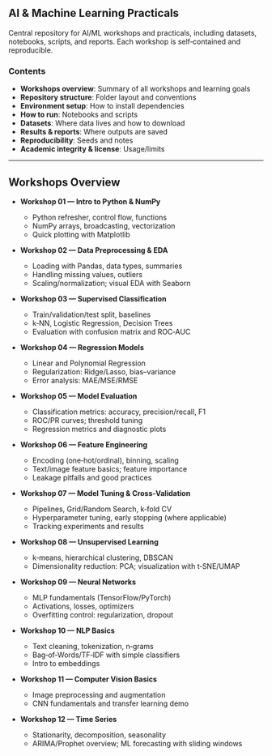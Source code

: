 ## AI & Machine Learning Practicals 

Central repository for AI/ML workshops and practicals, including datasets, notebooks, scripts, and reports. Each workshop is self‑contained and reproducible.

### Contents
- **Workshops overview**: Summary of all workshops and learning goals
- **Repository structure**: Folder layout and conventions
- **Environment setup**: How to install dependencies
- **How to run**: Notebooks and scripts
- **Datasets**: Where data lives and how to download
- **Results & reports**: Where outputs are saved
- **Reproducibility**: Seeds and notes
- **Academic integrity & license**: Usage/limits

---

## Workshops Overview

- **Workshop 01 — Intro to Python & NumPy**
  - Python refresher, control flow, functions
  - NumPy arrays, broadcasting, vectorization
  - Quick plotting with Matplotlib

- **Workshop 02 — Data Preprocessing & EDA**
  - Loading with Pandas, data types, summaries
  - Handling missing values, outliers
  - Scaling/normalization; visual EDA with Seaborn

- **Workshop 03 — Supervised Classification**
  - Train/validation/test split, baselines
  - k‑NN, Logistic Regression, Decision Trees
  - Evaluation with confusion matrix and ROC‑AUC

- **Workshop 04 — Regression Models**
  - Linear and Polynomial Regression
  - Regularization: Ridge/Lasso, bias–variance
  - Error analysis: MAE/MSE/RMSE

- **Workshop 05 — Model Evaluation**
  - Classification metrics: accuracy, precision/recall, F1
  - ROC/PR curves; threshold tuning
  - Regression metrics and diagnostic plots

- **Workshop 06 — Feature Engineering**
  - Encoding (one‑hot/ordinal), binning, scaling
  - Text/image feature basics; feature importance
  - Leakage pitfalls and good practices

- **Workshop 07 — Model Tuning & Cross‑Validation**
  - Pipelines, Grid/Random Search, k‑fold CV
  - Hyperparameter tuning, early stopping (where applicable)
  - Tracking experiments and results

- **Workshop 08 — Unsupervised Learning**
  - k‑means, hierarchical clustering, DBSCAN
  - Dimensionality reduction: PCA; visualization with t‑SNE/UMAP

- **Workshop 09 — Neural Networks**
  - MLP fundamentals (TensorFlow/PyTorch)
  - Activations, losses, optimizers
  - Overfitting control: regularization, dropout

- **Workshop 10 — NLP Basics**
  - Text cleaning, tokenization, n‑grams
  - Bag‑of‑Words/TF‑IDF with simple classifiers
  - Intro to embeddings

- **Workshop 11 — Computer Vision Basics**
  - Image preprocessing and augmentation
  - CNN fundamentals and transfer learning demo

- **Workshop 12 — Time Series**
  - Stationarity, decomposition, seasonality
  - ARIMA/Prophet overview; ML forecasting with sliding windows



